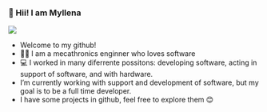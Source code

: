 ### 👋 Hii! I am Myllena 

![](https://komarev.com/ghpvc/?username=MyllenaAPrado&color=ff69b4&style=plastic&label=visitors)

 - Welcome to my github!
 - :woman_technologist: I am a mecathronics enginner who loves software 
 - :computer: I worked in many diferrente possitons: developing software, acting in support of software, and with hardware.
 - I’m currently working with support and development of software, but my goal is to be a full time developer.
 - I have some projects in github, feel free to explore them :blush:




<!--
**MyllenaAPrado/MyllenaAPrado** is a ✨ _special_ ✨ repository because its `README.md` (this file) appears on your GitHub profile.

Here are some ideas to get you started:

- 🔭 I’m currently working on ...
- 🌱 I’m currently learning ...
- 👯 I’m looking to collaborate on ...
- 🤔 I’m looking for help with ...
- 💬 Ask me about ...
- 📫 How to reach me: ...
- 😄 Pronouns: ...
- ⚡ Fun fact: ...
-->
